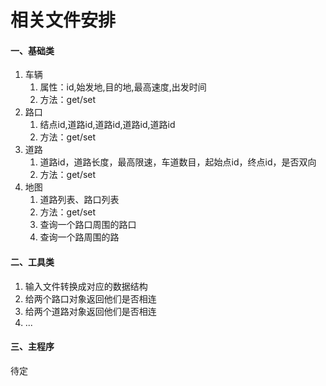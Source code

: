 # 相关文件安排
#### 一、基础类

1. 车辆
    1. 属性：id,始发地,目的地,最高速度,出发时间
    2. 方法：get/set
2. 路口
    1. 结点id,道路id,道路id,道路id,道路id
    2. 方法：get/set
3. 道路
    1. 道路id，道路长度，最高限速，车道数目，起始点id，终点id，是否双向
    2. 方法：get/set
4. 地图
    1. 道路列表、路口列表
    2. 方法：get/set
    3. 查询一个路口周围的路口
    4. 查询一个路周围的路

#### 二、工具类

1. 输入文件转换成对应的数据结构
2. 给两个路口对象返回他们是否相连
3. 给两个道路对象返回他们是否相连
4. ...
#### 三、主程序
待定

        
